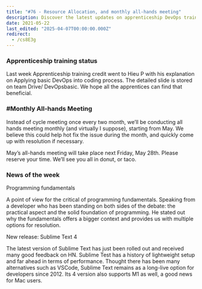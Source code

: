 ```yaml
---
title: "#76 - Resource Allocation, and monthly all-hands meeting"
description: Discover the latest updates on apprenticeship DevOps training, monthly all-hands meetings, programming fundamentals insights, and the new Sublime Text 4 release for developers.
date: 2021-05-22
last_edited: "2025-04-07T00:00:00.000Z"
redirect:
  - /cs8E3g
---
```


### Apprenticeship training status

Last week Apprenticeship training credit went to Hieu P with his explanation on Applying basic DevOps into coding process. The detailed slide is stored on team Drive/ DevOpsbasic. We hope all the apprentices can find that beneficial.

### #Monthly All-hands Meeting

Instead of cycle meeting once every two month, we’ll be conducting all hands meeting monthly (and virtually I suppose), starting from May. We believe this could help hot fix the issue during the month, and quickly come up with resolution if necessary.

May’s all-hands meeting will take place next Friday, May 28th. Please reserve your time. We’ll see you all in donut, or taco.

### News of the week

Programming fundamentals

A point of view for the critical of programming fundamentals. Speaking from a developer who has been standing on both sides of the debate: the practical aspect and the solid foundation of programming. He stated out why the fundamentals offers a bigger context and provides us with multiple options for resolution.

New release: Sublime Text 4

The latest version of Sublime Text has just been rolled out and received many good feedback on HN. Sublime Test has a history of lightweight setup and far ahead in terms of performance. Thought there has been many alternatives such as VSCode, Sublime Text remains as a long-live option for developers since 2012. Its 4 version also supports M1 as well, a good news for Mac users.
